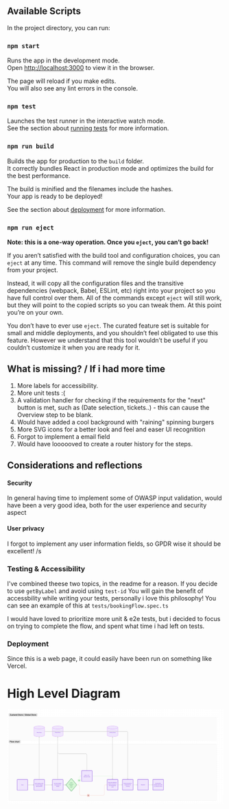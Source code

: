## Available Scripts

In the project directory, you can run:

### `npm start`

Runs the app in the development mode.\
Open [http://localhost:3000](http://localhost:3000) to view it in the browser.

The page will reload if you make edits.\
You will also see any lint errors in the console.

### `npm test`

Launches the test runner in the interactive watch mode.\
See the section about [running tests](https://facebook.github.io/create-react-app/docs/running-tests) for more information.

### `npm run build`

Builds the app for production to the `build` folder.\
It correctly bundles React in production mode and optimizes the build for the best performance.

The build is minified and the filenames include the hashes.\
Your app is ready to be deployed!

See the section about [deployment](https://facebook.github.io/create-react-app/docs/deployment) for more information.

### `npm run eject`

**Note: this is a one-way operation. Once you `eject`, you can’t go back!**

If you aren’t satisfied with the build tool and configuration choices, you can `eject` at any time. This command will remove the single build dependency from your project.

Instead, it will copy all the configuration files and the transitive dependencies (webpack, Babel, ESLint, etc) right into your project so you have full control over them. All of the commands except `eject` will still work, but they will point to the copied scripts so you can tweak them. At this point you’re on your own.

You don’t have to ever use `eject`. The curated feature set is suitable for small and middle deployments, and you shouldn’t feel obligated to use this feature. However we understand that this tool wouldn’t be useful if you couldn’t customize it when you are ready for it.

## What is missing? / If i had more time

1. More labels for accessibility.
2. More unit tests :(
3. A validation handler for checking if the requirements for the "next" button is met, such as (Date selection, tickets..) - this can cause the Overview step to be blank.
4. Would have added a cool background with "raining" spinning burgers
5. More SVG icons for a better look and feel and easer UI recognition
6. Forgot to implement a email field
7. Would have loooooved to create a router history for the steps.

## Considerations and reflections

#### Security

In general having time to implement some of OWASP input validation, would have been a very good idea, both for the user experience and security aspect

#### User privacy

I forgot to implement any user information fields, so GPDR wise it should be excellent! /s

### Testing & Accessibility

I've combined theese two topics, in the readme for a reason. If you decide to use `getByLabel` and avoid using `test-id` You will gain the benefit of accessbility while writing your tests, personally i love this philosophy! You can see an example of this at `tests/bookingFlow.spec.ts`

I would have loved to prioritize more unit & e2e tests, but i decided to focus on trying to complete the flow, and spent what time i had left on tests.

### Deployment

Since this is a web page, it could easily have been run on something like Vercel.

# High Level Diagram

![Diagram](./diagram.png)
